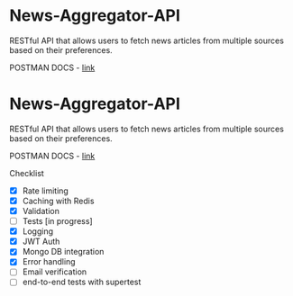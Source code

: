 # News-Aggregator-API

RESTful API that allows users to fetch news articles from multiple sources based on their preferences.

POSTMAN DOCS - [link](https://documenter.getpostman.com/view/7984450/2s93eSYupv)


# News-Aggregator-API

RESTful API that allows users to fetch news articles from multiple sources based on their preferences.

POSTMAN DOCS - [link](https://documenter.getpostman.com/view/7984450/2s93eSYupv)

Checklist

- [x] Rate limiting
- [x] Caching with Redis
- [x] Validation
- [ ] Tests [in progress]
- [x] Logging
- [x] JWT Auth
- [x] Mongo DB integration
- [x] Error handling
- [ ] Email verification
- [ ] end-to-end tests with supertest
